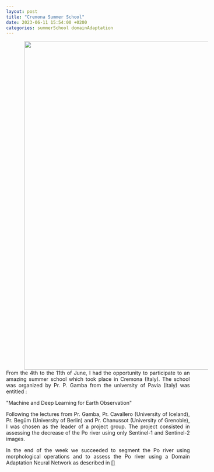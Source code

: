 ```yaml
---
layout: post
title: "Cremona Summer School"
date: 2023-06-11 15:54:00 +0200
categories: summerSchool domainAdaptation
---
```


<img hspace=50px width=900px src="/images/2023_06_08_Museo_Violino_Thanks_to_Prof_Cavallaro_Linkedin_Profile.jpeg">

<div align="justify">
From the 4th to the 11th of June, I had the opportunity to participate to an amazing summer school which took place in Cremona (Italy). 
The school was organized by Pr. P. Gamba from the university of Pavia (Italy) was entitled : 

"Machine and Deep Learning for Earth Observation"

Following the lectures from Pr. Gamba, Pr. Cavallero (University of Iceland), Pr. Begüm (University of Berlin) and Pr. Chanussot (University of Grenoble), I was chosen as the leader of a project group. 
The project consisted in assessing the decrease of the Po river using only Sentinel-1 and Sentinel-2 images. 

In the end of the week we succeeded to segment the Po river using morphological operations and to assess the Po river using a Domain Adaptation Neural Network as described in [[]]()

</div>
